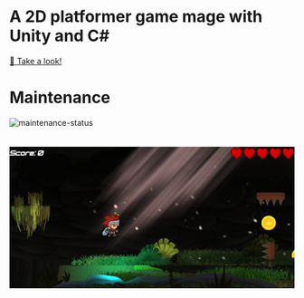 # A 2D platformer game mage with Unity and C#
<a href="https://youtu.be/WG0DcoSDQ34">👀 Take a look!</a>
# Maintenance
![maintenance-status](https://img.shields.io/badge/maintenance-passively--maintained-yellowgreen.svg)
<br><br><br>
![Screenshot](2d.png)
